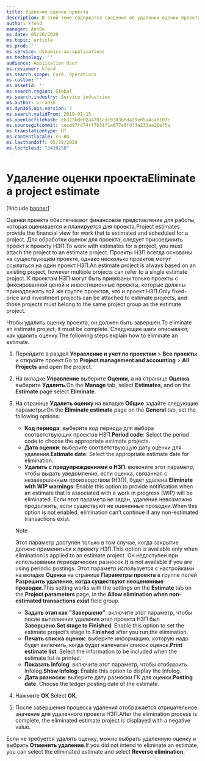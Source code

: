 ```yaml
---
title: Удаление оценки проекта
description: В этой теме содержатся сведения об удалении оценки проекта после его завершения.
author: kfend
manager: AnnBe
ms.date: 05/26/2020
ms.topic: article
ms.prod: ''
ms.service: dynamics-ax-applications
ms.technology: ''
audience: Application User
ms.reviewer: kfend
ms.search.scope: Core, Operations
ms.custom: ''
ms.assetid: ''
ms.search.region: Global
ms.search.industry: Service industries
ms.author: v-radsh
ms.dyn365.ops.version: 7
ms.search.validFrom: 2019-01-15
ms.openlocfilehash: eb323bdeb2a4701cdc9383b8da29e05a4cab107c
ms.sourcegitcommit: cecd97fd74ff7b31f1a677e8fdf3e233aa28ef5a
ms.translationtype: HT
ms.contentlocale: ru-RU
ms.lasthandoff: 05/28/2020
ms.locfileid: "3410258"
---
```

# <a name="eliminate-a-project-estimate"></a><span data-ttu-id="cbec0-103">Удаление оценки проекта</span><span class="sxs-lookup"><span data-stu-id="cbec0-103">Eliminate a project estimate</span></span>

[!include [banner](../includes/banner.md)]

<span data-ttu-id="cbec0-104">Оценки проекта обеспечивают финансовое представление для работы, которая оценивается и планируется для проекта.</span><span class="sxs-lookup"><span data-stu-id="cbec0-104">Project estimates provide the financial view for work that is estimated and scheduled for a project.</span></span> <span data-ttu-id="cbec0-105">Для обработки оценок для проекта, следует присоединить проект к проекту НЗП.</span><span class="sxs-lookup"><span data-stu-id="cbec0-105">To work with estimates for a project, you must attach the project to an estimate project.</span></span> <span data-ttu-id="cbec0-106">Проекты НЗП всегда основаны на существующем проекте, однако несколько проектов могут ссылаться на один проект НЗП.</span><span class="sxs-lookup"><span data-stu-id="cbec0-106">An estimate project is always based on an existing project, however multiple projects can refer to a single estimate project.</span></span> <span data-ttu-id="cbec0-107">К проектам НЗП могут быть привязаны только проекты с фиксированной ценой и инвестиционные проекты, которые должны принадлежать той же группе проектов, что и проект НЗП.</span><span class="sxs-lookup"><span data-stu-id="cbec0-107">Only fixed-price and investment projects can be attached to estimate projects, and those projects must belong to the same project group as the estimate project.</span></span>

<span data-ttu-id="cbec0-108">Чтобы удалить оценку проекта, он должен быть завершен.</span><span class="sxs-lookup"><span data-stu-id="cbec0-108">To eliminate an estimate project, it must be complete.</span></span> <span data-ttu-id="cbec0-109">Следующие шаги описывают, как удалить оценку.</span><span class="sxs-lookup"><span data-stu-id="cbec0-109">The following steps explain how to eliminate an estimate.</span></span>

1. <span data-ttu-id="cbec0-110">Перейдите в раздел **Управление и учет по проектам** > **Все проекты** и откройте проект.</span><span class="sxs-lookup"><span data-stu-id="cbec0-110">Go to **Project management and accounting** > **All Projects** and open the project.</span></span> 
2. <span data-ttu-id="cbec0-111">На вкладке **Управление** выберите **Оценки**, а на странице **Оценка** выберите **Удалить**.</span><span class="sxs-lookup"><span data-stu-id="cbec0-111">On the **Manage** tab, select **Estimates**, and on the **Estimate** page select **Eliminate**.</span></span>
3. <span data-ttu-id="cbec0-112">На странице **Удалить оценку** на вкладке **Общие** задайте следующие параметры:</span><span class="sxs-lookup"><span data-stu-id="cbec0-112">On the **Eliminate estimate** page on the **General** tab, set the following options:</span></span>

   - <span data-ttu-id="cbec0-113">**Код периода**: выберите код периода для выбора соответствующих проектов НЗП.</span><span class="sxs-lookup"><span data-stu-id="cbec0-113">**Period code**: Select the period code to choose the appropriate estimate projects.</span></span> 
   - <span data-ttu-id="cbec0-114">**Дата оценки**: выберите соответствующую дату оценки для удаления.</span><span class="sxs-lookup"><span data-stu-id="cbec0-114">**Estimate date**: Select the appropriate estimate date for elimination.</span></span>
   - <span data-ttu-id="cbec0-115">**Удалить с предупреждениями о НЗП**: включите этот параметр, чтобы выдать уведомление, если оценка, связанная с незавершенным производством (НЗП), будет удалена.</span><span class="sxs-lookup"><span data-stu-id="cbec0-115">**Eliminate with WIP warnings**: Enable this option to provide notification when an estimate that is associated with a work in progress (WIP) will be eliminated.</span></span> <span data-ttu-id="cbec0-116">Если этот параметр не задан, удаление невозможно продолжить, если существуют не оцененные проводки.</span><span class="sxs-lookup"><span data-stu-id="cbec0-116">When this option is not enabled, elimination can’t continue if any non-estimated transactions exist.</span></span> 
   > [!NOTE]
   > <span data-ttu-id="cbec0-117">Этот параметр доступен только в том случае, когда закрытие должно применяться к проекту НЗП.</span><span class="sxs-lookup"><span data-stu-id="cbec0-117">This option is available only when elimination is applied to an estimate project.</span></span> <span data-ttu-id="cbec0-118">Он недоступен при использовании периодических разносок.</span><span class="sxs-lookup"><span data-stu-id="cbec0-118">It is not available if you are using periodic postings.</span></span> <span data-ttu-id="cbec0-119">Этот параметр используется с настройками на вкладке **Оценка** на странице **Параметры проекта** в группе полей **Разрешить удаление, когда существуют неоцененные проводки**.</span><span class="sxs-lookup"><span data-stu-id="cbec0-119">This setting works with the settings on the **Estimate** tab on the **Project parameters** page, in the **Allow elimination when non-estimated transactions exist** field group.</span></span>
   - <span data-ttu-id="cbec0-120">**Задать этап как "Завершено"**: включите этот параметр, чтобы после выполнения удаления этап проекта НЗП был **Завершено**.</span><span class="sxs-lookup"><span data-stu-id="cbec0-120">**Set stage to Finished**: Enable this option to set the estimate project’s stage to **Finished** after you run the elimination.</span></span>
   - <span data-ttu-id="cbec0-121">**Печать списка оценок**: выберите информацию, которую надо будет включить, когда будет напечатан список оценок.</span><span class="sxs-lookup"><span data-stu-id="cbec0-121">**Print estimate list**: Select the information to be included when the estimate list is printed.</span></span>
   - <span data-ttu-id="cbec0-122">**Показать Infolog**: включите этот параметр, чтобы отобразить Infolog.</span><span class="sxs-lookup"><span data-stu-id="cbec0-122">**Show Infolog**: Enable this option to display the Infolog.</span></span>
   - <span data-ttu-id="cbec0-123">**Дата разноски**: выберите дату разноски ГК для оценки.</span><span class="sxs-lookup"><span data-stu-id="cbec0-123">**Posting date**: Choose the ledger posting date of the estimate.</span></span>

4.  <span data-ttu-id="cbec0-124">Нажмите **ОК**.</span><span class="sxs-lookup"><span data-stu-id="cbec0-124">Select **OK**.</span></span>
5. <span data-ttu-id="cbec0-125">После завершения процесса удаления отображается отрицательное значение для удаленного проекта НЗП.</span><span class="sxs-lookup"><span data-stu-id="cbec0-125">After the elimination process is complete, the eliminated estimate project is displayed with a negative value.</span></span> 

<span data-ttu-id="cbec0-126">Если не требуется удалять оценку, можно выбрать удаленную оценку и выбрать **Отменить удаление**.</span><span class="sxs-lookup"><span data-stu-id="cbec0-126">If you did not intend to eliminate an estimate, you can select the eliminated estimate and select **Reverse elimination**.</span></span>   
